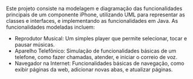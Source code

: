 Este projeto consiste na modelagem e diagramação das funcionalidades principais de um componente iPhone, utilizando UML para representar as classes e interfaces, e implementando as funcionalidades em Java. As funcionalidades modeladas incluem:

* Reprodutor Musical: Um simples player que permite selecionar, tocar e pausar músicas.
* Aparelho Telefônico: Simulação de funcionalidades básicas de um telefone, como fazer chamadas, atender, e iniciar o correio de voz.
* Navegador na Internet: Funcionalidades básicas de navegação, como exibir páginas da web, adicionar novas abas, e atualizar páginas.
